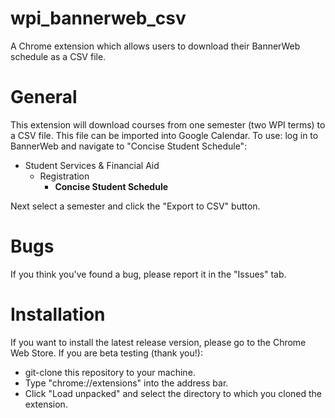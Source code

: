 # wpi_bannerweb_csv

A Chrome extension which allows users to download their BannerWeb schedule as a CSV file.

# General

This extension will download courses from one semester (two WPI terms) to a CSV file. This file can be imported into Google Calendar.
To use: log in to BannerWeb and navigate to "Concise Student Schedule":

* Student Services & Financial Aid
  * Registration
    * <b>Concise Student Schedule</b>

Next select a semester and click the "Export to CSV" button.

# Bugs

If you think you've found a bug, please report it in the "Issues" tab.

# Installation

If you want to install the latest release version, please go to the Chrome Web Store. If you are beta testing (thank you!):

* git-clone this repository to your machine.
* Type "chrome://extensions" into the address bar.
* Click "Load unpacked" and select the directory to which you cloned the extension.
